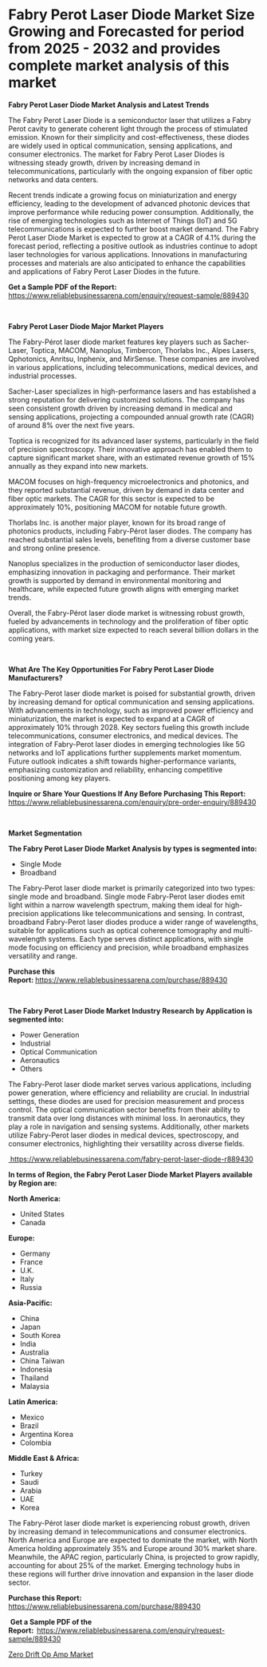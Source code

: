 <p><h1>Fabry Perot Laser Diode Market Size Growing and Forecasted for period from 2025 - 2032 and provides complete market analysis of this market</h1></p><p><strong>Fabry Perot Laser Diode Market Analysis and Latest Trends</strong></p>
<p><p>The Fabry Perot Laser Diode is a semiconductor laser that utilizes a Fabry Perot cavity to generate coherent light through the process of stimulated emission. Known for their simplicity and cost-effectiveness, these diodes are widely used in optical communication, sensing applications, and consumer electronics. The market for Fabry Perot Laser Diodes is witnessing steady growth, driven by increasing demand in telecommunications, particularly with the ongoing expansion of fiber optic networks and data centers.</p><p>Recent trends indicate a growing focus on miniaturization and energy efficiency, leading to the development of advanced photonic devices that improve performance while reducing power consumption. Additionally, the rise of emerging technologies such as Internet of Things (IoT) and 5G telecommunications is expected to further boost market demand. The Fabry Perot Laser Diode Market is expected to grow at a CAGR of 4.1% during the forecast period, reflecting a positive outlook as industries continue to adopt laser technologies for various applications. Innovations in manufacturing processes and materials are also anticipated to enhance the capabilities and applications of Fabry Perot Laser Diodes in the future.</p></p>
<p><strong>Get a Sample PDF of the Report:&nbsp;</strong> <a href="https://www.reliablebusinessarena.com/enquiry/request-sample/889430?utm_campaign=2269&utm_medium=2&utm_source=Github&utm_content=ia&utm_term=11022025&utm_id=fabry-perot-laser-diode">https://www.reliablebusinessarena.com/enquiry/request-sample/889430</a></p>
<p>&nbsp;</p>
<p><strong>Fabry Perot Laser Diode Major Market Players</strong></p>
<p><p>The Fabry-Pérot laser diode market features key players such as Sacher-Laser, Toptica, MACOM, Nanoplus, Timbercon, Thorlabs Inc., Alpes Lasers, Qphotonics, Anritsu, Inphenix, and MirSense. These companies are involved in various applications, including telecommunications, medical devices, and industrial processes.</p><p>Sacher-Laser specializes in high-performance lasers and has established a strong reputation for delivering customized solutions. The company has seen consistent growth driven by increasing demand in medical and sensing applications, projecting a compounded annual growth rate (CAGR) of around 8% over the next five years.</p><p>Toptica is recognized for its advanced laser systems, particularly in the field of precision spectroscopy. Their innovative approach has enabled them to capture significant market share, with an estimated revenue growth of 15% annually as they expand into new markets.</p><p>MACOM focuses on high-frequency microelectronics and photonics, and they reported substantial revenue, driven by demand in data center and fiber optic markets. The CAGR for this sector is expected to be approximately 10%, positioning MACOM for notable future growth.</p><p>Thorlabs Inc. is another major player, known for its broad range of photonics products, including Fabry-Pérot laser diodes. The company has reached substantial sales levels, benefiting from a diverse customer base and strong online presence.</p><p>Nanoplus specializes in the production of semiconductor laser diodes, emphasizing innovation in packaging and performance. Their market growth is supported by demand in environmental monitoring and healthcare, while expected future growth aligns with emerging market trends.</p><p>Overall, the Fabry-Pérot laser diode market is witnessing robust growth, fueled by advancements in technology and the proliferation of fiber optic applications, with market size expected to reach several billion dollars in the coming years.</p></p>
<p>&nbsp;</p>
<p><strong>What Are The Key Opportunities For Fabry Perot Laser Diode Manufacturers?</strong></p>
<p><p>The Fabry-Perot laser diode market is poised for substantial growth, driven by increasing demand for optical communication and sensing applications. With advancements in technology, such as improved power efficiency and miniaturization, the market is expected to expand at a CAGR of approximately 10% through 2028. Key sectors fueling this growth include telecommunications, consumer electronics, and medical devices. The integration of Fabry-Perot laser diodes in emerging technologies like 5G networks and IoT applications further supplements market momentum. Future outlook indicates a shift towards higher-performance variants, emphasizing customization and reliability, enhancing competitive positioning among key players.</p></p>
<p><strong>Inquire or Share Your Questions If Any Before Purchasing This Report:</strong> <a href="https://www.reliablebusinessarena.com/enquiry/pre-order-enquiry/889430?utm_campaign=2269&utm_medium=2&utm_source=Github&utm_content=ia&utm_term=11022025&utm_id=fabry-perot-laser-diode">https://www.reliablebusinessarena.com/enquiry/pre-order-enquiry/889430</a></p>
<p>&nbsp;</p>
<p><strong>Market Segmentation</strong></p>
<p><strong>The Fabry Perot Laser Diode Market Analysis by types is segmented into:</strong></p>
<p><ul><li>Single Mode</li><li>Broadband</li></ul></p>
<p><p>The Fabry-Perot laser diode market is primarily categorized into two types: single mode and broadband. Single mode Fabry-Perot laser diodes emit light within a narrow wavelength spectrum, making them ideal for high-precision applications like telecommunications and sensing. In contrast, broadband Fabry-Perot laser diodes produce a wider range of wavelengths, suitable for applications such as optical coherence tomography and multi-wavelength systems. Each type serves distinct applications, with single mode focusing on efficiency and precision, while broadband emphasizes versatility and range.</p></p>
<p><strong>Purchase this Report:&nbsp;</strong><a href="https://www.reliablebusinessarena.com/purchase/889430?utm_campaign=2269&utm_medium=2&utm_source=Github&utm_content=ia&utm_term=11022025&utm_id=fabry-perot-laser-diode">https://www.reliablebusinessarena.com/purchase/889430</a></p>
<p>&nbsp;</p>
<p><strong>The Fabry Perot Laser Diode Market Industry Research by Application is segmented into:</strong></p>
<p><ul><li>Power Generation</li><li>Industrial</li><li>Optical Communication</li><li>Aeronautics</li><li>Others</li></ul></p>
<p><p>The Fabry-Perot laser diode market serves various applications, including power generation, where efficiency and reliability are crucial. In industrial settings, these diodes are used for precision measurement and process control. The optical communication sector benefits from their ability to transmit data over long distances with minimal loss. In aeronautics, they play a role in navigation and sensing systems. Additionally, other markets utilize Fabry-Perot laser diodes in medical devices, spectroscopy, and consumer electronics, highlighting their versatility across diverse fields.</p></p>
<p><a href="https://www.reliablebusinessarena.com/fabry-perot-laser-diode-r889430?utm_campaign=2269&utm_medium=2&utm_source=Github&utm_content=ia&utm_term=11022025&utm_id=fabry-perot-laser-diode">&nbsp;https://www.reliablebusinessarena.com/fabry-perot-laser-diode-r889430</a></p>
<p><strong>In terms of Region, the Fabry Perot Laser Diode Market Players available by Region are:</strong></p>
<p>
    <p> <strong> North America: </strong>
        <ul>
            <li>United States</li>
            <li>Canada</li>
        </ul>
        </p> 
    <p> <strong> Europe: </strong>
        <ul>
            <li>Germany</li>
            <li>France</li>
            <li>U.K.</li>
            <li>Italy</li>
            <li>Russia</li>
        </ul>
        </p> 
    <p> <strong> Asia-Pacific: </strong>
        <ul>
            <li>China</li>
            <li>Japan</li>
            <li>South Korea</li>
            <li>India</li>
            <li>Australia</li>
            <li>China Taiwan</li>
            <li>Indonesia</li>
            <li>Thailand</li>
            <li>Malaysia</li>
        </ul>
        </p> 
    <p> <strong> Latin America: </strong>
        <ul>
            <li>Mexico</li>
            <li>Brazil</li>
            <li>Argentina Korea</li>
            <li>Colombia</li>
        </ul>
        </p> 
    <p> <strong> Middle East & Africa: </strong>
        <ul>
            <li>Turkey</li>
            <li>Saudi</li>
            <li>Arabia</li>
            <li>UAE</li>
            <li>Korea</li>
        </ul>
    </p>
    </p>
<p><p>The Fabry-Pérot laser diode market is experiencing robust growth, driven by increasing demand in telecommunications and consumer electronics. North America and Europe are expected to dominate the market, with North America holding approximately 35% and Europe around 30% market share. Meanwhile, the APAC region, particularly China, is projected to grow rapidly, accounting for about 25% of the market. Emerging technology hubs in these regions will further drive innovation and expansion in the laser diode sector.</p></p>
<p><strong>Purchase this Report: </strong><a href="https://www.reliablebusinessarena.com/purchase/889430?utm_campaign=2269&utm_medium=2&utm_source=Github&utm_content=ia&utm_term=11022025&utm_id=fabry-perot-laser-diode">https://www.reliablebusinessarena.com/purchase/889430</a></p>
<p>&nbsp;<strong>Get a Sample PDF of the Report:&nbsp;&nbsp;</strong><a href="https://www.reliablebusinessarena.com/enquiry/request-sample/889430?utm_campaign=2269&utm_medium=2&utm_source=Github&utm_content=ia&utm_term=11022025&utm_id=fabry-perot-laser-diode">https://www.reliablebusinessarena.com/enquiry/request-sample/889430</a></p>
<p><strong></strong></p>
<p><p><a href="https://github.com/alberthagorsuch/Market-Research-Report-List-1/blob/main/zero-drift-op-amp-market.md?utm_campaign=2269&utm_medium=2&utm_source=Github&utm_content=ia&utm_term=11022025&utm_id=fabry-perot-laser-diode">Zero Drift Op Amp Market</a></p></p>